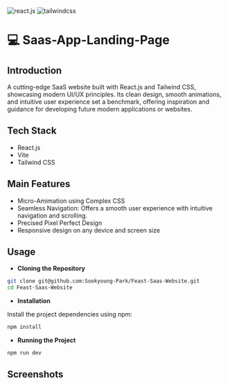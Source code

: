 <!-- ![LandingPage](https://github.com/Sookyoung-Park/Saas-App-Landing-Page/blob/main/saas-app-landing-page/public/images/moneyshot.png?raw=true) -->

<div>
    <img src="https://img.shields.io/badge/-React_JS-black?style=for-the-badge&logoColor=white&logo=react&color=000000" alt="react.js" />
    <img src="https://img.shields.io/badge/-Tailwind_CSS-black?style=for-the-badge&logoColor=white&logo=tailwindcss&color=fafafa" alt="tailwindcss" />
    
</div>


# 💻 Saas-App-Landing-Page 

## **Introduction**

A cutting-edge SaaS website built with React.js and Tailwind CSS, showcasing modern UI/UX principles. Its clean design, smooth animations, and intuitive user experience set a benchmark, offering inspiration and guidance for developing future modern applications or websites.

<!-- <a href="https://saasfrontend.applefrontend.io">Please check the deployed website here!</a> -->

## **Tech Stack**

- React.js
- Vite
- Tailwind CSS


## **Main Features**
- Micro-Amimation using Complex CSS 
- Seamless Navigation: Offers a smooth user experience with intuitive navigation and scrolling.
-  Precised Pixel Perfect Design
- Responsive design on any device and screen size


## **Usage**
- **Cloning the Repository**

```bash
git clone git@github.com:Sookyoung-Park/Feast-Saas-Website.git
cd Feast-Saas-Website
```

- **Installation**

Install the project dependencies using npm:

```bash
npm install
```

- **Running the Project**

```bash
npm run dev
```


## **Screenshots**
<!-- ![Screenshot1](https://github.com/Sookyoung-Park/Saas-App-Landing-Page/blob/main/saas-app-landing-page/public/images/micro-animation-1.gif?raw=true)
![Screenshot2](https://github.com/Sookyoung-Park/Saas-App-Landing-Page/blob/main/saas-app-landing-page/public/images/micro-animation-2.gif?raw=true)
![Screenshot3](https://github.com/Sookyoung-Park/Saas-App-Landing-Page/blob/main/saas-app-landing-page/public/images/micro-animation-3.gif?raw=true) -->